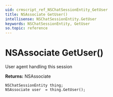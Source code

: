 ```yaml
---
uid: crmscript_ref_NSChatSessionEntity_GetUser
title: NSAssociate GetUser()
intellisense: NSChatSessionEntity.GetUser
keywords: NSChatSessionEntity, GetUser
so.topic: reference
---
```


# NSAssociate GetUser()

User agent handling this session

**Returns:** NSAssociate

```crmscript
NSChatSessionEntity thing;
NSAssociate user  = thing.GetUser();
```

